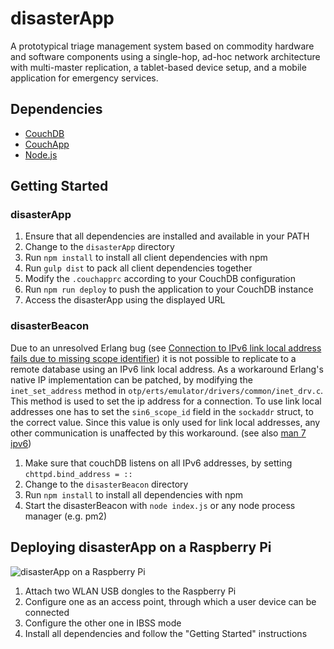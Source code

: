 disasterApp
===========

A prototypical triage management system based on commodity hardware and software components using a single-hop, ad-hoc network architecture with multi-master replication, a tablet-based device setup, and a mobile application for emergency services.

Dependencies
------------
 * [CouchDB](https://couchdb.apache.org/)
 * [CouchApp](https://github.com/couchapp/couchapp)
 * [Node.js](https://nodejs.org/)

Getting Started
---------------

### disasterApp
 1. Ensure that all dependencies are installed and available in your PATH
 1. Change to the `disasterApp` directory
 1. Run `npm install` to install all client dependencies with npm
 1. Run `gulp dist` to pack all client dependencies together
 1. Modify the `.couchapprc` according to your CouchDB configuration
 1. Run `npm run deploy` to push the application to your CouchDB instance
 1. Access the disasterApp using the displayed URL

### disasterBeacon
Due to an unresolved Erlang bug (see [Connection to IPv6 link local address fails due to missing scope identifier](http://erlang.org/pipermail/erlang-bugs/2010-October/002065.html)) it is not possible to replicate to a remote database using an IPv6 link local address.
As a workaround Erlang's native IP implementation can be patched, by modifying the `inet_set_address` method in `otp/erts/emulator/drivers/common/inet_drv.c`.
This method is used to set the ip address for a connection.
To use link local addresses one has to set the `sin6_scope_id` field in the `sockaddr` struct, to the correct value.
Since this value is only used for link local addresses, any other communication is unaffected by this workaround.
(see also [man 7 ipv6](http://linux.die.net/man/7/ipv6))

 1. Make sure that couchDB listens on all IPv6 addresses, by setting `chttpd.bind_address = ::`
 1. Change to the `disasterBeacon` directory
 1. Run `npm install` to install all dependencies with npm
 1. Start the disasterBeacon with `node index.js` or any node process manager (e.g. pm2)

Deploying disasterApp on a Raspberry Pi
---------------------------------------
![disasterApp on a Raspberry Pi](https://cloud.githubusercontent.com/assets/1503861/21144676/dfae9424-c14b-11e6-9a17-618e2e100b0b.jpg)
 1. Attach two WLAN USB dongles to the Raspberry Pi
 1. Configure one as an access point, through which a user device can be connected
 1. Configure the other one in IBSS mode
 1. Install all dependencies and follow the "Getting Started" instructions
